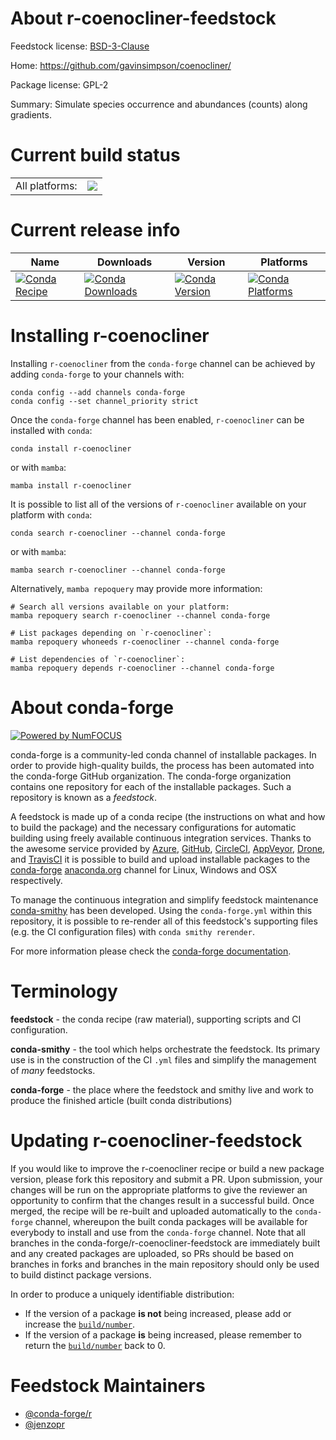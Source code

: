 About r-coenocliner-feedstock
=============================

Feedstock license: [BSD-3-Clause](https://github.com/conda-forge/r-coenocliner-feedstock/blob/main/LICENSE.txt)

Home: https://github.com/gavinsimpson/coenocliner/

Package license: GPL-2

Summary: Simulate species occurrence and abundances (counts) along gradients.

Current build status
====================


<table><tr><td>All platforms:</td>
    <td>
      <a href="https://dev.azure.com/conda-forge/feedstock-builds/_build/latest?definitionId=7970&branchName=main">
        <img src="https://dev.azure.com/conda-forge/feedstock-builds/_apis/build/status/r-coenocliner-feedstock?branchName=main">
      </a>
    </td>
  </tr>
</table>

Current release info
====================

| Name | Downloads | Version | Platforms |
| --- | --- | --- | --- |
| [![Conda Recipe](https://img.shields.io/badge/recipe-r--coenocliner-green.svg)](https://anaconda.org/conda-forge/r-coenocliner) | [![Conda Downloads](https://img.shields.io/conda/dn/conda-forge/r-coenocliner.svg)](https://anaconda.org/conda-forge/r-coenocliner) | [![Conda Version](https://img.shields.io/conda/vn/conda-forge/r-coenocliner.svg)](https://anaconda.org/conda-forge/r-coenocliner) | [![Conda Platforms](https://img.shields.io/conda/pn/conda-forge/r-coenocliner.svg)](https://anaconda.org/conda-forge/r-coenocliner) |

Installing r-coenocliner
========================

Installing `r-coenocliner` from the `conda-forge` channel can be achieved by adding `conda-forge` to your channels with:

```
conda config --add channels conda-forge
conda config --set channel_priority strict
```

Once the `conda-forge` channel has been enabled, `r-coenocliner` can be installed with `conda`:

```
conda install r-coenocliner
```

or with `mamba`:

```
mamba install r-coenocliner
```

It is possible to list all of the versions of `r-coenocliner` available on your platform with `conda`:

```
conda search r-coenocliner --channel conda-forge
```

or with `mamba`:

```
mamba search r-coenocliner --channel conda-forge
```

Alternatively, `mamba repoquery` may provide more information:

```
# Search all versions available on your platform:
mamba repoquery search r-coenocliner --channel conda-forge

# List packages depending on `r-coenocliner`:
mamba repoquery whoneeds r-coenocliner --channel conda-forge

# List dependencies of `r-coenocliner`:
mamba repoquery depends r-coenocliner --channel conda-forge
```


About conda-forge
=================

[![Powered by
NumFOCUS](https://img.shields.io/badge/powered%20by-NumFOCUS-orange.svg?style=flat&colorA=E1523D&colorB=007D8A)](https://numfocus.org)

conda-forge is a community-led conda channel of installable packages.
In order to provide high-quality builds, the process has been automated into the
conda-forge GitHub organization. The conda-forge organization contains one repository
for each of the installable packages. Such a repository is known as a *feedstock*.

A feedstock is made up of a conda recipe (the instructions on what and how to build
the package) and the necessary configurations for automatic building using freely
available continuous integration services. Thanks to the awesome service provided by
[Azure](https://azure.microsoft.com/en-us/services/devops/), [GitHub](https://github.com/),
[CircleCI](https://circleci.com/), [AppVeyor](https://www.appveyor.com/),
[Drone](https://cloud.drone.io/welcome), and [TravisCI](https://travis-ci.com/)
it is possible to build and upload installable packages to the
[conda-forge](https://anaconda.org/conda-forge) [anaconda.org](https://anaconda.org/)
channel for Linux, Windows and OSX respectively.

To manage the continuous integration and simplify feedstock maintenance
[conda-smithy](https://github.com/conda-forge/conda-smithy) has been developed.
Using the ``conda-forge.yml`` within this repository, it is possible to re-render all of
this feedstock's supporting files (e.g. the CI configuration files) with ``conda smithy rerender``.

For more information please check the [conda-forge documentation](https://conda-forge.org/docs/).

Terminology
===========

**feedstock** - the conda recipe (raw material), supporting scripts and CI configuration.

**conda-smithy** - the tool which helps orchestrate the feedstock.
                   Its primary use is in the construction of the CI ``.yml`` files
                   and simplify the management of *many* feedstocks.

**conda-forge** - the place where the feedstock and smithy live and work to
                  produce the finished article (built conda distributions)


Updating r-coenocliner-feedstock
================================

If you would like to improve the r-coenocliner recipe or build a new
package version, please fork this repository and submit a PR. Upon submission,
your changes will be run on the appropriate platforms to give the reviewer an
opportunity to confirm that the changes result in a successful build. Once
merged, the recipe will be re-built and uploaded automatically to the
`conda-forge` channel, whereupon the built conda packages will be available for
everybody to install and use from the `conda-forge` channel.
Note that all branches in the conda-forge/r-coenocliner-feedstock are
immediately built and any created packages are uploaded, so PRs should be based
on branches in forks and branches in the main repository should only be used to
build distinct package versions.

In order to produce a uniquely identifiable distribution:
 * If the version of a package **is not** being increased, please add or increase
   the [``build/number``](https://docs.conda.io/projects/conda-build/en/latest/resources/define-metadata.html#build-number-and-string).
 * If the version of a package **is** being increased, please remember to return
   the [``build/number``](https://docs.conda.io/projects/conda-build/en/latest/resources/define-metadata.html#build-number-and-string)
   back to 0.

Feedstock Maintainers
=====================

* [@conda-forge/r](https://github.com/conda-forge/r/)
* [@jenzopr](https://github.com/jenzopr/)

